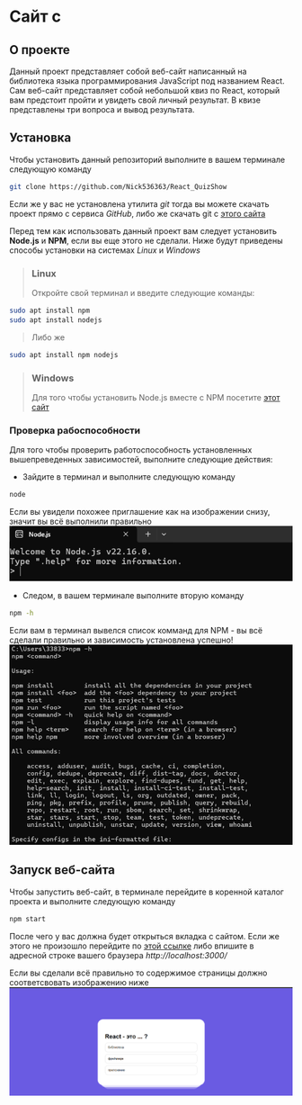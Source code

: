 # Сайт с 

## О проекте

Данный проект представляет собой веб-сайт написанный на библиотека языка программирования JavaScript под названием React. Сам веб-сайт представляет собой небольшой квиз по React, который вам предстоит пройти и увидеть свой личный результат. В квизе представлены три вопроса и вывод результата.


## Установка

Чтобы установить данный репозиторий выполните в вашем терминале следующую команду
```bash
git clone https://github.com/Nick536363/React_QuizShow
```

Если же у вас не установлена утилита *git* тогда вы можете скачать проект прямо с сервиса *GitHub*, либо же скачать git с [этого сайта](https://git-scm.com/downloads)


Перед тем как использовать данный проект вам следует установить **Node.js** и **NPM**, если вы еще этого не сделали.
Ниже будут приведены способы установки на системах *Linux* и *Windows*

> ### Linux
> Откройте свой терминал и введите следующие команды:
```bash
sudo apt install npm
sudo apt install nodejs
```

>Либо же

```bash
sudo apt install npm nodejs
```

> ### Windows
>Для того чтобы установить Node.js вместе с NPM посетите [этот сайт](https://nodejs.org/)

### Проверка рабоспособности

Для того чтобы проверить работоспособность установленных вышепреведенных зависимостей, выполните следующие действия:

- Зайдите в терминал и выполните следующую команду
```bash
node
```
Если вы увидели похожее приглашение как на изображении снизу, значит вы всё выполнили правильно
![Node.js](node.png)

- Следом, в вашем терминале выполните вторую команду
```bash
npm -h
```

Если вам в терминал вывелся список комманд для NPM - вы всё сделали правильно и зависимость установлена успешно!
![npm](npm.png)


## Запуск веб-сайта

Чтобы запустить веб-сайт, в терминале перейдите в коренной каталог проекта и выполните следующую команду

```bash
npm start
```

После чего у вас должна будет открыться вкладка с сайтом. Если же этого не произошло перейдите по [этой ссылке](http://localhost:3000) либо впишите в адресной строке вашего браузера *http://localhost:3000/*

Если вы сделали всё правильно то содержимое страницы должно соответсвовать изображению ниже
![succes](quiz.png)

